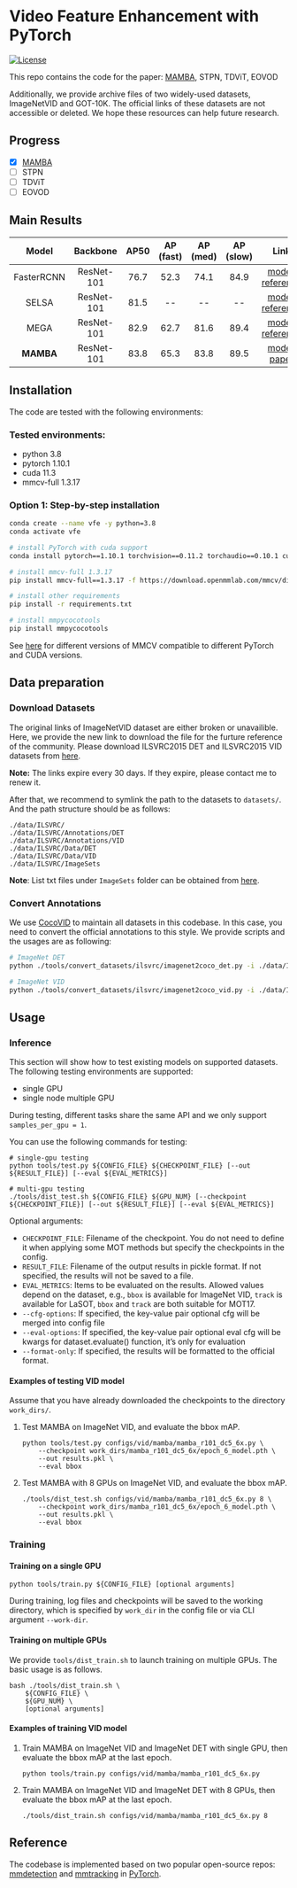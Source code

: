 # Video Feature Enhancement with PyTorch

[![License](https://img.shields.io/badge/license-BSD-blue.svg)](LICENSE)

This repo contains the code for the paper:
[MAMBA](https://arxiv.org/abs/2401.09923), STPN, TDViT, EOVOD


Additionally, we provide archive files of two widely-used datasets, ImageNetVID and GOT-10K. The official links of these datasets are not accessible or deleted. We hope these resources can help future research.

## Progress

- [x] [MAMBA](https://arxiv.org/abs/2401.09923)
- [ ] STPN
- [ ] TDViT
- [ ] EOVOD

## Main Results

|       Model        |  Backbone  | AP50 | AP (fast) | AP (med) | AP (slow) |                                             Link                                             |
| :----------------: | :--------: | :--: | :-------: | :------: | :-------: | :------------------------------------------------------------------------------------------: |
|     FasterRCNN     | ResNet-101 | 76.7 |   52.3    |   74.1   |   84.9    | [model](https://drive.google.com/file/d/1W17f9GC60rHU47lUeOEfU--Ra-LTw3Tq/view?usp=sharing), [reference](https://github.com/Scalsol/mega.pytorch/tree/master?tab=readme-ov-file#main-results)|
|     SELSA          | ResNet-101 |  81.5  |    --     |    --    |    --     | [model](https://download.openmmlab.com/mmtracking/vid/selsa/selsa_faster_rcnn_r101_dc5_1x_imagenetvid/selsa_faster_rcnn_r101_dc5_1x_imagenetvid_20201218_172724-aa961bcc.pth), [reference](https://github.com/open-mmlab/mmtracking/tree/master/configs/vid/selsa) |
|     MEGA     |   ResNet-101  |  82.9	|62.7	|81.6	|89.4  | [model](https://drive.google.com/file/d/1ZnAdFafF1vW9Lnpw-RPF1AD_csw61lBY/view?usp=sharing), [reference](https://github.com/Scalsol/mega.pytorch/tree/master) |
|     **MAMBA**      | ResNet-101 |  83.8 | 65.3 | 83.8 | 89.5 | [model](https://huggingface.co/guanxiongsun/vfe.pytorch/blob/main/work_dirs/mamba_r101_dc5_6x/epoch_6_model.pth), [paper](https://arxiv.org/abs/2401.09923)|

## Installation
The code are tested with the following environments:

### Tested environments:

- python 3.8
- pytorch 1.10.1
- cuda 11.3
- mmcv-full 1.3.17

### Option 1: Step-by-step installation

```bash
conda create --name vfe -y python=3.8
conda activate vfe

# install PyTorch with cuda support
conda install pytorch==1.10.1 torchvision==0.11.2 torchaudio==0.10.1 cudatoolkit=11.3 -c pytorch -c conda-forge

# install mmcv-full 1.3.17
pip install mmcv-full==1.3.17 -f https://download.openmmlab.com/mmcv/dist/cu113/torch1.10/index.html

# install other requirements
pip install -r requirements.txt

# install mmpycocotools
pip install mmpycocotools
```

See [here](https://github.com/open-mmlab/mmcv#installation) for different versions of MMCV compatible to different PyTorch and CUDA versions.

## Data preparation

### Download Datasets

The original links of ImageNetVID dataset are either broken or unavailible. Here, we provide the new link to download the file for the furture reference of the community. Please download ILSVRC2015 DET and ILSVRC2015 VID datasets from [here](). 

**Note:** The links expire every 30 days. If they expire, please contact me to renew it.

After that, we recommend to symlink the path to the datasets to `datasets/`. And the path structure should be as follows:

    ./data/ILSVRC/
    ./data/ILSVRC/Annotations/DET
    ./data/ILSVRC/Annotations/VID
    ./data/ILSVRC/Data/DET
    ./data/ILSVRC/Data/VID
    ./data/ILSVRC/ImageSets

**Note**: List txt files under `ImageSets` folder can be obtained from
[here](https://github.com/msracver/Flow-Guided-Feature-Aggregation/tree/master/data/ILSVRC2015/ImageSets).

### Convert Annotations

We use [CocoVID](mmdet/datasets/parsers/coco_video_parser.py) to maintain all datasets in this codebase. In this case, you need to convert the official annotations to this style. We provide scripts and the usages are as following:

```bash
# ImageNet DET
python ./tools/convert_datasets/ilsvrc/imagenet2coco_det.py -i ./data/ILSVRC -o ./data/ILSVRC/annotations

# ImageNet VID
python ./tools/convert_datasets/ilsvrc/imagenet2coco_vid.py -i ./data/ILSVRC -o ./data/ILSVRC/annotations

```

## Usage

### Inference

This section will show how to test existing models on supported datasets.
The following testing environments are supported:

- single GPU
- single node multiple GPU

During testing, different tasks share the same API and we only support `samples_per_gpu = 1`.

You can use the following commands for testing:

```shell
# single-gpu testing
python tools/test.py ${CONFIG_FILE} ${CHECKPOINT_FILE} [--out ${RESULT_FILE}] [--eval ${EVAL_METRICS}]

# multi-gpu testing
./tools/dist_test.sh ${CONFIG_FILE} ${GPU_NUM} [--checkpoint ${CHECKPOINT_FILE}] [--out ${RESULT_FILE}] [--eval ${EVAL_METRICS}]
```

Optional arguments:

- `CHECKPOINT_FILE`: Filename of the checkpoint. You do not need to define it when applying some MOT methods but specify the checkpoints in the config.
- `RESULT_FILE`: Filename of the output results in pickle format. If not specified, the results will not be saved to a file.
- `EVAL_METRICS`: Items to be evaluated on the results. Allowed values depend on the dataset, e.g., `bbox` is available for ImageNet VID, `track` is available for LaSOT, `bbox` and `track` are both suitable for MOT17.
- `--cfg-options`: If specified, the key-value pair optional cfg will be merged into config file
- `--eval-options`: If specified, the key-value pair optional eval cfg will be kwargs for dataset.evaluate() function, it’s only for evaluation
- `--format-only`: If specified, the results will be formatted to the official format.

#### Examples of testing VID model

Assume that you have already downloaded the checkpoints to the directory `work_dirs/`.

1. Test MAMBA on ImageNet VID, and evaluate the bbox mAP.

   ```shell
   python tools/test.py configs/vid/mamba/mamba_r101_dc5_6x.py \
       --checkpoint work_dirs/mamba_r101_dc5_6x/epoch_6_model.pth \
       --out results.pkl \
       --eval bbox
   ```

2. Test MAMBA with 8 GPUs on ImageNet VID, and evaluate the bbox mAP.

   ```shell
   ./tools/dist_test.sh configs/vid/mamba/mamba_r101_dc5_6x.py 8 \
       --checkpoint work_dirs/mamba_r101_dc5_6x/epoch_6_model.pth \
       --out results.pkl \
       --eval bbox
   ```

### Training

#### Training on a single GPU

```shell
python tools/train.py ${CONFIG_FILE} [optional arguments]
```

During training, log files and checkpoints will be saved to the working directory, which is specified by `work_dir` in the config file or via CLI argument `--work-dir`.

#### Training on multiple GPUs

We provide `tools/dist_train.sh` to launch training on multiple GPUs.
The basic usage is as follows.

```shell
bash ./tools/dist_train.sh \
    ${CONFIG_FILE} \
    ${GPU_NUM} \
    [optional arguments]
```

#### Examples of training VID model

1. Train MAMBA on ImageNet VID and ImageNet DET with single GPU, then evaluate the bbox mAP at the last epoch.

   ```shell
   python tools/train.py configs/vid/mamba/mamba_r101_dc5_6x.py 
   ```

2. Train MAMBA on ImageNet VID and ImageNet DET with 8 GPUs, then evaluate the bbox mAP at the last epoch.

   ```shell
   ./tools/dist_train.sh configs/vid/mamba/mamba_r101_dc5_6x.py 8
   ```

## Reference

The codebase is implemented based on two popular open-source repos:
 [mmdetection](https://github.com/open-mmlab/mmdetection) and [mmtracking](https://github.com/open-mmlab/mmtracking) in [PyTorch](https://pytorch.org/).